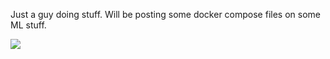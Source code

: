 Just a guy doing stuff. Will be posting some docker compose files on some ML stuff.






<p align="left">
  <img src="https://api.boot.dev/v1/users/public/d7c0b5b8-b225-4772-acc7-935a7cfccc6a/thumbnail" >
</p>
